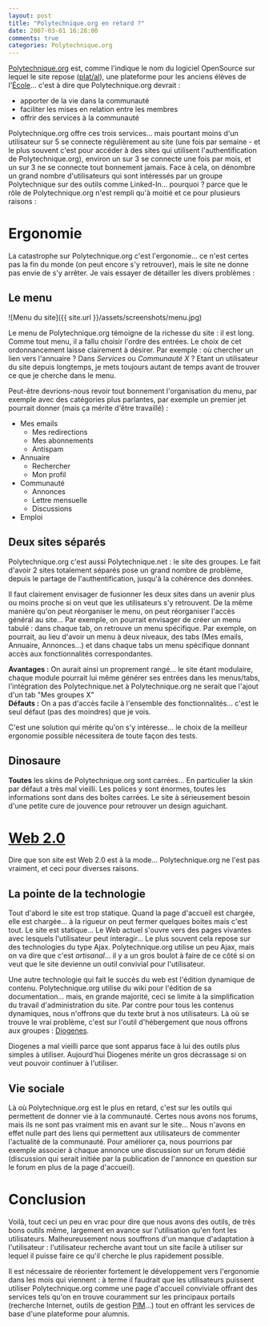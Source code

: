 ```yaml
---
layout: post
title: "Polytechnique.org en retard ?"
date: 2007-03-01 16:28:00
comments: true
categories: Polytechnique.org
---
```

[Polytechnique.org](https://www.polytechnique.org) est, comme l'indique le nom du logiciel OpenSource sur lequel le site repose ([plat/al](http://opensource.polytechnique.org/platal/)), une plateforme pour les anciens élèves de l'[École](http://www.polytechnique.fr)... c'est à dire que Polytechnique.org devrait :

*   apporter de la vie dans la communauté
*   faciliter les mises en relation entre les membres
*   offrir des services à la communauté

Polytechnique.org offre ces trois services... mais pourtant moins d'un utilisateur sur 5 se connecte régulièrement au site (une fois par semaine - et le plus souvent c'est pour accéder à des sites qui utilisent l'authentification de Polytechnique.org), environ un sur 3 se connecte une fois par mois, et un sur 3 ne se connecte tout bonnement jamais. Face à cela, on dénombre un grand nombre d'utilisateurs qui sont intéressés par un groupe Polytechnique sur des outils comme Linked-In... pourquoi ? parce que le rôle de Polytechnique.org n'est rempli qu'à moitié et ce pour plusieurs raisons :

<!-- more -->

Ergonomie
=========

La catastrophe sur Polytechnique.org c'est l'ergonomie... ce n'est certes pas la fin du monde (on peut encore s'y retrouver), mais le site ne donne pas envie de s'y arrêter. Je vais essayer de détailler les divers problèmes :

Le menu
-------

![Menu du site]({{ site.url }}/assets/screenshots/menu.jpg)

Le menu de Polytechnique.org témoigne de la richesse du site : il est long. Comme tout menu, il a fallu choisir l'ordre des entrées. Le choix de cet ordonnancement laisse clairement à désirer. Par exemple : où chercher un lien vers l'annuaire ? Dans _Services_ ou _Communauté X_ ? Etant un utilisateur du site depuis longtemps, je mets toujours autant de temps avant de trouver ce que je cherche dans le menu.

Peut-être devrions-nous revoir tout bonnement l'organisation du menu, par exemple avec des catégories plus parlantes, par exemple un premier jet pourrait donner (mais ça mérite d'être travaillé) :

*   Mes emails
    *   Mes redirections
    *   Mes abonnements
    *   Antispam
*   Annuaire
    *   Rechercher
    *   Mon profil
*   Communauté
    *   Annonces
    *   Lettre mensuelle
    *   Discussions
*   Emploi

Deux sites séparés
--------------------

Polytechnique.org c'est aussi Polytechnique.net : le site des groupes. Le fait d'avoir 2 sites totalement séparés pose un grand nombre de problème, depuis le partage de l'authentification, jusqu'à la cohérence des données.

Il faut clairement envisager de fusionner les deux sites dans un avenir plus ou moins proche si on veut que les utilisateurs s'y retrouvent. De la même manière qu'on peut réorganiser le menu, on peut réorganiser l'accès général au site... Par exemple, on pourrait envisager de créer un menu tabulé : dans chaque tab, on retrouve un menu spécifique. Par exemple, on pourrait, au lieu d'avoir un menu à deux niveaux, des tabs (Mes emails, Annuaire, Annonces...) et dans chaque tabs un menu spécifique donnant accès aux fonctionnalités correspondantes.

__Avantages :__ On aurait ainsi un proprement rangé... le site étant modulaire, chaque module pourrait lui même générer ses entrées dans les menus/tabs, l'intégration des Polytechnique.net à Polytechnique.org ne serait que l'ajout d'un tab "Mes groupes X"  
__Défauts :__ On a pas d'accès facile à l'ensemble des fonctionnalités... c'est le seul défaut (pas des moindres) que je vois.

C'est une solution qui mérite qu'on s'y intéresse... le choix de la meilleur ergonomie possible nécessitera de toute façon des tests.

Dinosaure
---------

__Toutes__ les skins de Polytechnique.org sont carrées... En particulier la skin par défaut a très mal vieilli. Les polices y sont énormes, toutes les informations sont dans des boîtes carrées. Le site à sérieusement besoin d'une petite cure de jouvence pour retrouver un design aguichant.


[Web 2.0](http://en.wikipedia.org/wiki/Web_2.0)
===============================================

Dire que son site est Web 2.0 est à la mode... Polytechnique.org ne l'est pas vraiment, et ceci pour diverses raisons.

La pointe de la technologie
---------------------------

Tout d'abord le site est trop statique. Quand la page d'accueil est chargée, elle est chargée... à la rigueur on peut fermer quelques boites mais c'est tout. Le site est statique... Le Web actuel s'ouvre vers des pages vivantes avec lesquels l'utilisateur peut interagir... Le plus souvent cela repose sur des technologies du type Ajax. Polytechnique.org utilise un peu Ajax, mais on va dire que c'est _artisanal_... il y a un gros boulot à faire de ce côté si on veut que le site devienne un outil convivial pour l'utilisateur.

Une autre technologie qui fait le succès du web est l'édition dynamique de contenu. Polytechnique.org utilise du wiki pour l'édition de sa documentation... mais, en grande majorité, ceci se limite à la simplification du travail d'administration du site. Par contre pour tous les contenus dynamiques, nous n'offrons que du texte brut à nos utilisateurs. Là où se trouve le vrai problème, c'est sur l'outil d'hébergement que nous offrons aux groupes : [Diogenes](http://opensource.polytechnique.org/diogenes).

Diogenes a mal vieilli parce que sont apparus face à lui des outils plus simples à utiliser. Aujourd'hui Diogenes mérite un gros décrassage si on veut pouvoir continuer à l'utiliser.

Vie sociale
-----------

Là où Polytechnique.org est le plus en retard, c'est sur les outils qui permettent de donner vie à la communauté. Certes nous avons nos forums, mais ils ne sont pas vraiment mis en avant sur le site... Nous n'avons en effet nulle part des liens qui permettent aux utilisateurs de commenter l'actualité de la communauté. Pour améliorer ça, nous pourrions par exemple associer à chaque annonce une discussion sur un forum dédié (discussion qui serait initiée par la publication de l'annonce en question sur le forum en plus de la page d'accueil).

Conclusion
==========

Voilà, tout ceci un peu en vrac pour dire que nous avons des outils, de très bons outils même, largement en avance sur l'utilisation qu'en font les utilisateurs. Malheureusement nous souffrons d'un manque d'adaptation à l'utilisateur : l'utilisateur recherche avant tout un site facile à utiliser sur lequel il puisse faire ce qu'il cherche le plus rapidement possible.

Il est nécessaire de réorienter fortement le développement vers l'ergonomie dans les mois qui viennent : à terme il faudrait que les utilisateurs puissent utiliser Polytechnique.org comme une page d'accueil conviviale offrant des services tels qu'on en trouve couramment sur les principaux portails (recherche Internet, outils de gestion [PIM](http://en.wikipedia.org/wiki/Personal_information_manager)...) tout en offrant les services de base d'une plateforme pour alumnis.
